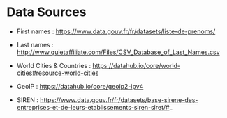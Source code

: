 Data Sources
===============================================================================


* First names : https://www.data.gouv.fr/fr/datasets/liste-de-prenoms/

* Last names : http://www.quietaffiliate.com/Files/CSV_Database_of_Last_Names.csv

* World Cities & Countries : https://datahub.io/core/world-cities#resource-world-cities

* GeoIP : https://datahub.io/core/geoip2-ipv4

* SIREN : https://www.data.gouv.fr/fr/datasets/base-sirene-des-entreprises-et-de-leurs-etablissements-siren-siret/#_


